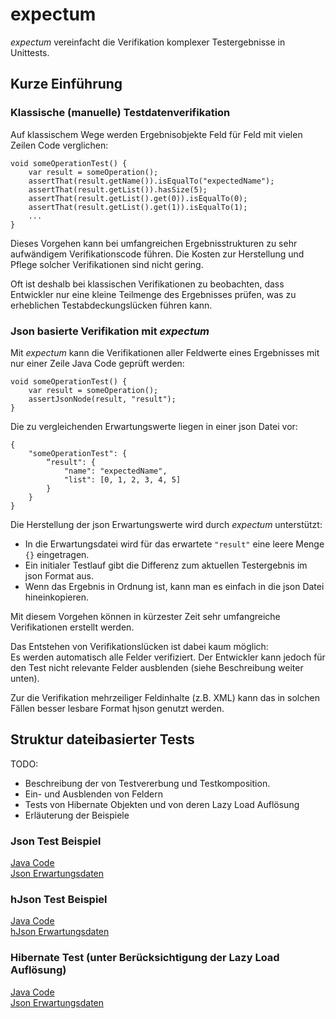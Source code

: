 # expectum

<i>expectum</i> vereinfacht die Verifikation komplexer Testergebnisse in Unittests.

## Kurze Einführung

### Klassische (manuelle) Testdatenverifikation

Auf klassischem Wege werden Ergebnisobjekte Feld für Feld mit vielen Zeilen Code verglichen:

    void someOperationTest() {
        var result = someOperation();
        assertThat(result.getName()).isEqualTo("expectedName");
        assertThat(result.getList()).hasSize(5);
        assertThat(result.getList().get(0)).isEqualTo(0);
        assertThat(result.getList().get(1)).isEqualTo(1);
        ...
    }

Dieses Vorgehen kann bei umfangreichen Ergebnisstrukturen zu sehr aufwändigem Verifikationscode führen.
Die Kosten zur Herstellung und Pflege solcher Verifikationen sind nicht gering.

Oft ist deshalb bei klassischen Verifikationen zu beobachten, dass Entwickler nur eine kleine Teilmenge des Ergebnisses
prüfen, was zu erheblichen Testabdeckungslücken führen kann.

### Json basierte Verifikation mit <i>expectum</i>

Mit <i>expectum</i> kann die Verifikationen aller Feldwerte eines Ergebnisses mit nur einer Zeile Java Code geprüft werden:

    void someOperationTest() {
        var result = someOperation();
        assertJsonNode(result, "result");
    }

Die zu vergleichenden Erwartungswerte liegen in einer json Datei vor:

    {
        "someOperationTest": {
            “result": {
                "name": "expectedName",
                "list": [0, 1, 2, 3, 4, 5]
            }
        }
    }

Die Herstellung der json Erwartungswerte wird durch <i>expectum</i> unterstützt: 
* In die Erwartungsdatei wird für das erwartete <code>"result"</code> eine leere Menge <code>{}</code> eingetragen. 
* Ein initialer Testlauf gibt die Differenz zum aktuellen Testergebnis im json Format aus.
* Wenn das Ergebnis in Ordnung ist, kann man es einfach in die json Datei hineinkopieren.

Mit diesem Vorgehen können in kürzester Zeit sehr umfangreiche Verifikationen erstellt werden.

Das Entstehen von Verifikationslücken ist dabei kaum möglich: <br>
Es werden automatisch alle Felder verifiziert. Der Entwickler kann jedoch für den Test nicht relevante Felder ausblenden 
(siehe Beschreibung weiter unten).

Zur die Verifikation mehrzeiliger Feldinhalte (z.B. XML) kann das in solchen Fällen besser lesbare Format hjson genutzt 
werden. 

## Struktur dateibasierter Tests

TODO: 
* Beschreibung der von Testvererbung und Testkomposition.
* Ein- und Ausblenden von Feldern
* Tests von Hibernate Objekten und von deren Lazy Load Auflösung
* Erläuterung der Beispiele

### Json Test Beispiel

[Java Code](https://github.com/olaf-boede/expectum/blob/main/expectum-core/src/test/java/de/cleanitworks/expectum/core/resource/example/MeadowJsonTest.java)<br>
[Json Erwartungsdaten](https://github.com/olaf-boede/expectum/blob/main/expectum-core/src/test/java/de/cleanitworks/expectum/core/resource/example/MeadowJsonTest.json)

### hJson Test Beispiel

[Java Code](https://github.com/olaf-boede/expectum/blob/main/expectum-core/src/test/java/de/cleanitworks/expectum/core/resource/example/MeadowHjsonTest.java)<br>
[hJson Erwartungsdaten](https://github.com/olaf-boede/expectum/blob/main/expectum-core/src/test/java/de/cleanitworks/expectum/core/resource/example/MeadowHjsonTest.hjson)

### Hibernate Test (unter Berücksichtigung der Lazy Load Auflösung)

[Java Code](https://github.com/olaf-boede/expectum/blob/main/expectum-hibernate/src/test/java/de/cleanitworks/expectum/hibernate/domaintest/GardenTest.java)<br>
[Json Erwartungsdaten](https://github.com/olaf-boede/expectum/blob/main/expectum-hibernate/src/test/java/de/cleanitworks/expectum/hibernate/domaintest/GardenTest.json)







